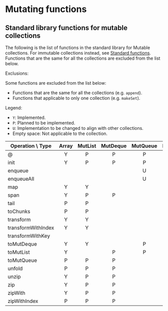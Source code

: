 # Mutating functions

## Standard library functions for mutable collections

The following is the list of functions in the standard library
for Mutable collections. For immutable collections instead,
see [Standard functions](./standard-functions.md). Functions that
are the same for all the collections are excluded from the list below.

Exclusions:

Some functions are excluded from the list below:

- Functions that are the same for all the collections (e.g. `append`).
- Functions that applicable to only one collection (e.g. `makeSet`).

Legend:

* `Y`: Implemented.
* `P`: Planned to be implemented.
* `U`: Implementation to be changed to align with other collections.
* Empty space: Not applicable to the collection.


| Operation \ Type   | Array | MutList | MutDeque | MutQueue | MutSet | MutMap | MutDisjointSets |
|--------------------|:-----:|:-------:|:--------:|:--------:|:------:|:------:|:---------------:|
| @                  |   Y   |    P    |    P     |    P     |   P    |   P    |        P        |
| init               |   Y   |    P    |    P     |    P     |   P    |   P    |                 |
| enqueue            |       |         |          |    U     |        |        |                 |
| enqueueAll         |       |         |          |    U     |        |        |                 |
| map                |   Y   |    Y    |          |          |        |   Y    |                 |
| span               |   Y   |    P    |    P     |          |   P    |   P    |                 |
| tail               |   P   |    P    |          |          |        |        |                 |
| toChunks           |   P   |    P    |          |          |        |        |                 |
| transform          |   Y   |    Y    |          |          |   Y    |   Y    |                 |
| transformWithIndex |   Y   |    Y    |          |          |        |        |                 |
| transformWithKey   |       |         |          |          |        |   Y    |                 |
| toMutDeque         |   Y   |    Y    |          |    P     |   Y    |   Y    |        P        |
| toMutList          |   Y   |         |    P     |    P     |   P    |   P    |        P        |
| toMutQueue         |   P   |    P    |    P     |          |   P    |        |                 |
| unfold             |   P   |    P    |    P     |          |   P    |        |                 |
| unzip              |   Y   |    P    |    P     |          |   P    |        |                 |
| zip                |   Y   |    P    |    P     |          |   P    |        |                 |
| zipWith            |   Y   |    P    |    P     |          |   P    |        |                 |
| zipWithIndex       |   P   |    P    |    P     |          |   P    |        |                 |